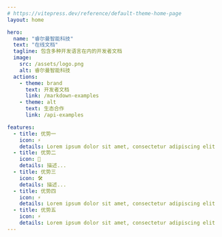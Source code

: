 ```yaml
---
# https://vitepress.dev/reference/default-theme-home-page
layout: home

hero:
  name: "睿尔曼智能科技"
  text: "在线文档"
  tagline: 包含多种开发语言在内的开发者文档
  image:
    src: /assets/logo.png
    alt: 睿尔曼智能科技
  actions:
    - theme: brand
      text: 开发者文档
      link: /markdown-examples
    - theme: alt
      text: 生态合作
      link: /api-examples

features:
  - title: 优势一
    icon: ⚡️
    details: Lorem ipsum dolor sit amet, consectetur adipiscing elit
  - title: 优势二
    icon: 🖖
    details: 描述...
  - title: 优势三
    icon: 🛠️
    details: 描述...
  - title: 优势四
    icon: ⚡️
    details: Lorem ipsum dolor sit amet, consectetur adipiscing elit
  - title: 优势五
    icon: ⚡️
    details: Lorem ipsum dolor sit amet, consectetur adipiscing elit
---
```

